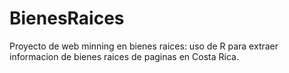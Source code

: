 # BienesRaices
Proyecto de web minning en bienes raices: uso de R para extraer informacion de bienes raices de paginas en Costa Rica.
